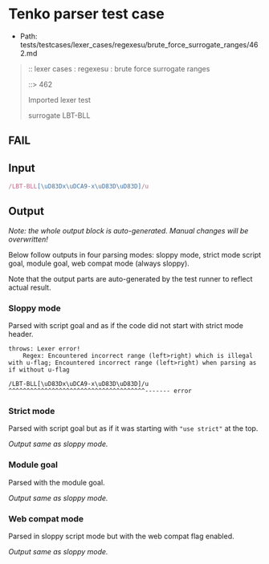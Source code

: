 # Tenko parser test case

- Path: tests/testcases/lexer_cases/regexesu/brute_force_surrogate_ranges/462.md

> :: lexer cases : regexesu : brute force surrogate ranges
>
> ::> 462
>
> Imported lexer test
>
> surrogate LBT-BLL

## FAIL

## Input

`````js
/LBT-BLL[\uD83Dx\uDCA9-x\uD83D\uD83D]/u
`````

## Output

_Note: the whole output block is auto-generated. Manual changes will be overwritten!_

Below follow outputs in four parsing modes: sloppy mode, strict mode script goal, module goal, web compat mode (always sloppy).

Note that the output parts are auto-generated by the test runner to reflect actual result.

### Sloppy mode

Parsed with script goal and as if the code did not start with strict mode header.

`````
throws: Lexer error!
    Regex: Encountered incorrect range (left>right) which is illegal with u-flag; Encountered incorrect range (left>right) when parsing as if without u-flag

/LBT-BLL[\uD83Dx\uDCA9-x\uD83D\uD83D]/u
^^^^^^^^^^^^^^^^^^^^^^^^^^^^^^^^^^^^^^------- error
`````

### Strict mode

Parsed with script goal but as if it was starting with `"use strict"` at the top.

_Output same as sloppy mode._

### Module goal

Parsed with the module goal.

_Output same as sloppy mode._

### Web compat mode

Parsed in sloppy script mode but with the web compat flag enabled.

_Output same as sloppy mode._
